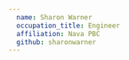 ```yaml
---
  name: Sharon Warner
  occupation_title: Engineer
  affiliation: Nava PBC
  github: sharonwarner
---
```

